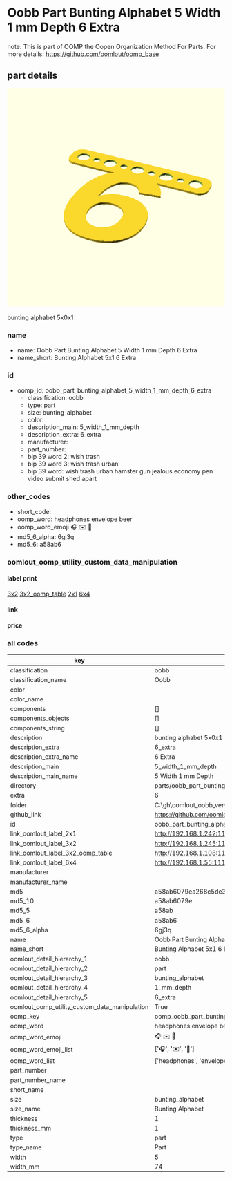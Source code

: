 # Oobb Part Bunting Alphabet 5 Width 1 mm Depth 6 Extra  

note: This is part of OOMP the Oopen Organization Method For Parts. For more details: https://github.com/oomlout/oomp_base

##  part details
  

[![](3dpr.png)](3dpr.png)

bunting alphabet 5x0x1



### name
* name: Oobb Part Bunting Alphabet 5 Width 1 mm Depth 6 Extra
* name_short: Bunting Alphabet 5x1 6 Extra
### id
* oomp_id: oobb_part_bunting_alphabet_5_width_1_mm_depth_6_extra
  * classification: oobb
  * type: part
  * size: bunting_alphabet
  * color: 
  * description_main: 5_width_1_mm_depth
  * description_extra: 6_extra
  * manufacturer: 
  * part_number: 
  * bip 39 word 2: wish trash
  * bip 39 word 3: wish trash urban
  * bip 39 word: wish trash urban hamster gun jealous economy pen video submit shed apart

### other_codes
* short_code: 
* oomp_word: headphones envelope beer
* oomp_word_emoji :headphones: :envelope: :beer:
* md5_6_alpha: 6gj3q
* md5_6: a58ab6






### oomlout_oomp_utility_custom_data_manipulation
#### label print
[3x2](http://192.168.1.245:1112/?label=oomp%206gj3q)
[3x2_oomp_table](http://192.168.1.108:1112/?label=oomp%206gj3q)
[2x1](http://192.168.1.242:1112/?label=oomp%206gj3q)
[6x4](http://192.168.1.55:1112/?label=oomp%206gj3q)    

#### link

                              

#### price







### all codes 
| key | value |  
| --- | --- |  
| classification | oobb |  
| classification_name | Oobb |  
| color |  |  
| color_name |  |  
| components | [] |  
| components_objects | [] |  
| components_string | [] |  
| description | bunting alphabet 5x0x1 |  
| description_extra | 6_extra |  
| description_extra_name | 6 Extra |  
| description_main | 5_width_1_mm_depth |  
| description_main_name | 5 Width 1 mm Depth |  
| directory | parts/oobb_part_bunting_alphabet_5_width_1_mm_depth_6_extra |  
| extra | 6 |  
| folder | C:\gh\oomlout_oobb_version_4_generated_parts\things\oobb_part_bunting_alphabet_5_width_1_mm_depth_6_extra |  
| github_link | https://github.com/oomlout/oomlout_oomp_part_src/tree/main/parts/oobb_part_bunting_alphabet_5_width_1_mm_depth_6_extra |  
| id | oobb_part_bunting_alphabet_5_width_1_mm_depth_6_extra |  
| link_oomlout_label_2x1 | http://192.168.1.242:1112/?label=oomp%206gj3q |  
| link_oomlout_label_3x2 | http://192.168.1.245:1112/?label=oomp%206gj3q |  
| link_oomlout_label_3x2_oomp_table | http://192.168.1.108:1112/?label=oomp%206gj3q |  
| link_oomlout_label_6x4 | http://192.168.1.55:1112/?label=oomp%206gj3q |  
| manufacturer |  |  
| manufacturer_name |  |  
| md5 | a58ab6079ea268c5de33f68bdeb9dfe4 |  
| md5_10 | a58ab6079e |  
| md5_5 | a58ab |  
| md5_6 | a58ab6 |  
| md5_6_alpha | 6gj3q |  
| name | Oobb Part Bunting Alphabet 5 Width 1 mm Depth 6 Extra |  
| name_short | Bunting Alphabet 5x1 6 Extra |  
| oomlout_detail_hierarchy_1 | oobb |  
| oomlout_detail_hierarchy_2 | part |  
| oomlout_detail_hierarchy_3 | bunting_alphabet |  
| oomlout_detail_hierarchy_4 | 1_mm_depth |  
| oomlout_detail_hierarchy_5 | 6_extra |  
| oomlout_oomp_utility_custom_data_manipulation | True |  
| oomp_key | oomp_oobb_part_bunting_alphabet_5_width_1_mm_depth_6_extra |  
| oomp_word | headphones envelope beer |  
| oomp_word_emoji | :headphones: :envelope: :beer: |  
| oomp_word_emoji_list | [':headphones:', ':envelope:', ':beer:'] |  
| oomp_word_list | ['headphones', 'envelope', 'beer'] |  
| part_number |  |  
| part_number_name |  |  
| short_name |  |  
| size | bunting_alphabet |  
| size_name | Bunting Alphabet |  
| thickness | 1 |  
| thickness_mm | 1 |  
| type | part |  
| type_name | Part |  
| width | 5 |  
| width_mm | 74 |  
